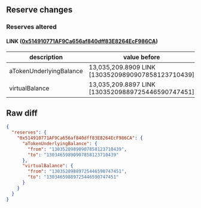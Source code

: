 ## Reserve changes

### Reserves altered

#### LINK ([0x514910771AF9Ca656af840dff83E8264EcF986CA](https://etherscan.io/address/0x514910771AF9Ca656af840dff83E8264EcF986CA))

| description | value before | value after |
| --- | --- | --- |
| aTokenUnderlyingBalance | 13,035,209.8909 LINK [13035209890907858123710439] | 13,034,659.8909 LINK [13034659890907858123710439] |
| virtualBalance | 13,035,209.8897 LINK [13035209889725446590747451] | 13,034,659.8897 LINK [13034659889725446590747451] |


## Raw diff

```json
{
  "reserves": {
    "0x514910771AF9Ca656af840dff83E8264EcF986CA": {
      "aTokenUnderlyingBalance": {
        "from": "13035209890907858123710439",
        "to": "13034659890907858123710439"
      },
      "virtualBalance": {
        "from": "13035209889725446590747451",
        "to": "13034659889725446590747451"
      }
    }
  }
}
```